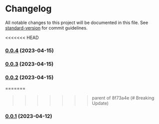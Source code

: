 # Changelog

All notable changes to this project will be documented in this file. See [standard-version](https://github.com/conventional-changelog/standard-version) for commit guidelines.

<<<<<<< HEAD
### [0.0.4](https://github.com/n0TToday/CSNote/compare/v0.0.1...v0.0.4) (2023-04-15)

### [0.0.3](https://github.com/n0TToday/CSNote/compare/v0.0.1...v0.0.3) (2023-04-15)

### [0.0.2](https://github.com/n0TToday/CSNote/compare/v0.0.1...v0.0.2) (2023-04-15)

=======
>>>>>>> parent of 8f73a4e (# Breaking Update)
### [0.0.1](https://github.com/n0TToday/CSNote/compare/v0.0.2...v0.0.1) (2023-04-12)
